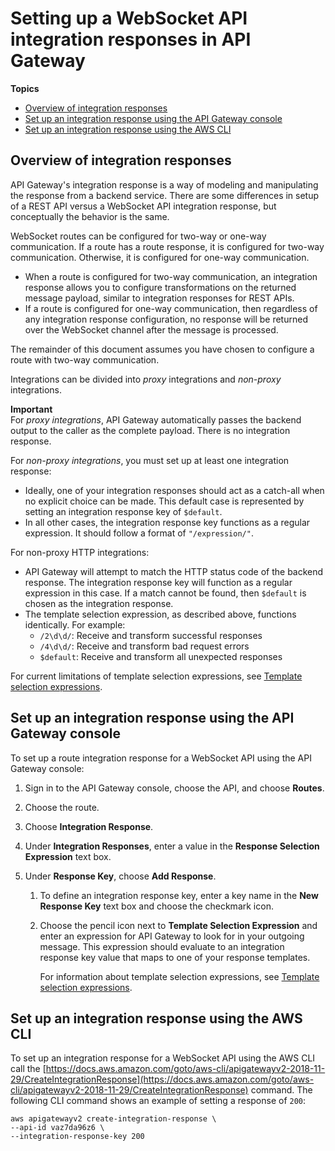 # Setting up a WebSocket API integration responses in API Gateway<a name="apigateway-websocket-api-integration-responses"></a>

**Topics**
+ [Overview of integration responses](#apigateway-websocket-api-integration-response-overview)
+ [Set up an integration response using the API Gateway console](#apigateway-websocket-api-integration-response-using-console)
+ [Set up an integration response using the AWS CLI](#apigateway-websocket-api-integration-response-using-awscli)

## Overview of integration responses<a name="apigateway-websocket-api-integration-response-overview"></a>

API Gateway's integration response is a way of modeling and manipulating the response from a backend service\. There are some differences in setup of a REST API versus a WebSocket API integration response, but conceptually the behavior is the same\.

WebSocket routes can be configured for two\-way or one\-way communication\. If a route has a route response, it is configured for two\-way communication\. Otherwise, it is configured for one\-way communication\.
+ When a route is configured for two\-way communication, an integration response allows you to configure transformations on the returned message payload, similar to integration responses for REST APIs\.
+ If a route is configured for one\-way communication, then regardless of any integration response configuration, no response will be returned over the WebSocket channel after the message is processed\.

The remainder of this document assumes you have chosen to configure a route with two\-way communication\.

Integrations can be divided into *proxy* integrations and *non\-proxy* integrations\.

**Important**  
For *proxy integrations*, API Gateway automatically passes the backend output to the caller as the complete payload\. There is no integration response\.

For *non\-proxy integrations*, you must set up at least one integration response:
+ Ideally, one of your integration responses should act as a catch\-all when no explicit choice can be made\. This default case is represented by setting an integration response key of `$default`\.
+ In all other cases, the integration response key functions as a regular expression\. It should follow a format of `"/expression/"`\.

For non\-proxy HTTP integrations:
+ API Gateway will attempt to match the HTTP status code of the backend response\. The integration response key will function as a regular expression in this case\. If a match cannot be found, then `$default` is chosen as the integration response\.
+ The template selection expression, as described above, functions identically\. For example:
  + `/2\d\d/`: Receive and transform successful responses
  + `/4\d\d/`: Receive and transform bad request errors
  + `$default`: Receive and transform all unexpected responses

For current limitations of template selection expressions, see [Template selection expressions](websocket-api-data-transformations.md#apigateway-websocket-api-template-selection-expressions)\.

## Set up an integration response using the API Gateway console<a name="apigateway-websocket-api-integration-response-using-console"></a>

To set up a route integration response for a WebSocket API using the API Gateway console:

1. Sign in to the API Gateway console, choose the API, and choose **Routes**\.

1. Choose the route\.

1. Choose **Integration Response**\.

1. Under **Integration Responses**, enter a value in the **Response Selection Expression** text box\.

1. Under **Response Key**, choose **Add Response**\.

   1. To define an integration response key, enter a key name in the **New Response Key** text box and choose the checkmark icon\.

   1. Choose the pencil icon next to **Template Selection Expression** and enter an expression for API Gateway to look for in your outgoing message\. This expression should evaluate to an integration response key value that maps to one of your response templates\.

      For information about template selection expressions, see [Template selection expressions](websocket-api-data-transformations.md#apigateway-websocket-api-template-selection-expressions)\.

## Set up an integration response using the AWS CLI<a name="apigateway-websocket-api-integration-response-using-awscli"></a>

To set up an integration response for a WebSocket API using the AWS CLI call the [https://docs.aws.amazon.com/goto/aws-cli/apigatewayv2-2018-11-29/CreateIntegrationResponse](https://docs.aws.amazon.com/goto/aws-cli/apigatewayv2-2018-11-29/CreateIntegrationResponse) command\. The following CLI command shows an example of setting a response of `200`:

```
aws apigatewayv2 create-integration-response \
--api-id vaz7da96z6 \
--integration-response-key 200
```